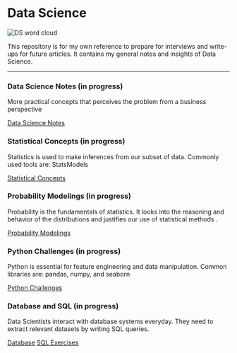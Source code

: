 # Data Science


![DS word cloud](https://github.com/kammybdeng/data-science-portfolio/blob/master/img/word-cloud3.png)


This repository is for my own reference to prepare for interviews and write-ups for future articles. It contains my general notes and insights of Data Science.

***

### Data Science Notes (in progress)
More practical concepts that perceives the problem from a business perspective

[Data Science Notes](https://github.com/kammybdeng/data-science-notes/blob/master/general_notes/Data_Science_notes.ipynb)

### Statistical Concepts (in progress)
Statistics is used to make inferences from our subset of data. Commonly used tools are: StatsModels

[Statistical Concepts](https://github.com/kammybdeng/dsi-interview-prep/blob/master/Stats%20Concepts.ipynb)

### Probability Modelings (in progress)
Probability is the fundamentals of statistics. It looks into the reasoning and behavior of the distributions and justifies our use of statistical methods .

[Probability Modelings](https://github.com/kammybdeng/dsi-interview-prep/blob/master/probability%20simulations.ipynb)

### Python Challenges (in progress)
Python is essential for feature engineering and data manipulation. Common libraries are: pandas, numpy, and seaborn

[Python Challenges](https://github.com/kammybdeng/dsi-interview-prep/blob/master/python%20challenge/Python%20challenges.ipynb)

### Database and SQL (in progress)
Data Scientists interact with database systems everyday. They need to extract relevant datasets by writing SQL queries.

[Database](https://github.com/kammybdeng/data-science-notes/blob/master/database-explained.ipynb)
[SQL Exercises](https://github.com/kammybdeng/data-science-notes/blob/master/sql_exercises.ipynb)
